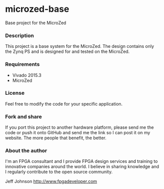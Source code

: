 microzed-base
=============

Base project for the MicroZed

### Description

This project is a base system for the MicroZed. The design contains only
the Zynq PS and is designed for and tested on the MicroZed.

### Requirements

* Vivado 2015.3
* MicroZed

### License

Feel free to modify the code for your specific application.

### Fork and share

If you port this project to another hardware platform, please send me the
code or push it onto GitHub and send me the link so I can post it on my
website. The more people that benefit, the better.

### About the author

I'm an FPGA consultant and I provide FPGA design services and training to
innovative companies around the world. I believe in sharing knowledge and
I regularly contribute to the open source community.

Jeff Johnson
http://www.fpgadeveloper.com